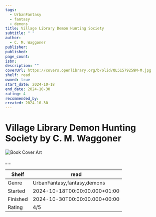 ```yaml
---
tags:
  - UrbanFantasy
  - fantasy
  - demons
title: Village Library Demon Hunting Society
subtitle: " "
author:
  - C. M. Waggoner
publisher: 
published: 
page_count: 
isbn: 
description: ""
coverUrl: https://covers.openlibrary.org/b/olid/OL51579259M-M.jpg
shelf: read
owned: true
start_date: 2024-10-18
end_date: 2024-10-30
rating: 4
recommended_by: 
created: 2024-10-30
---
```


# Village Library Demon Hunting Society by C. M. Waggoner

![Book Cover Art](https://covers.openlibrary.org/b/olid/OL51579259M-M.jpg)

_ _

| Shelf | read |
| --- | --- |
| Genre | UrbanFantasy,fantasy,demons |
| Started | 2024-10-18T00:00:00.000+01:00 |
| Finished | 2024-10-30T00:00:00.000+00:00 |
| Rating | 4/5 |

